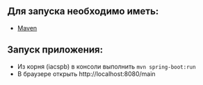 ## Для запуска необходимо иметь:
- [Maven](http://maven.apache.org/)

## Запуск приложения:
- Из корня (iacspb) в консоли выполнить `mvn spring-boot:run`
- В браузере открыть http://localhost:8080/main
